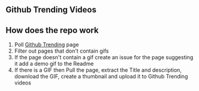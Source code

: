 ## Github Trending Videos

## How does the repo work

1. Poll [Github Trending](https://github.com/trending) page
2. Filter out pages that don't contain gifs
3. If the page doesn't contain a gif create an issue for the page suggesting it add a demo gif to the Readme
4. If there is a GIF then Pull the page, extract the Title and description, download the GIF, create a thumbnail and upload it to Github Trending videos